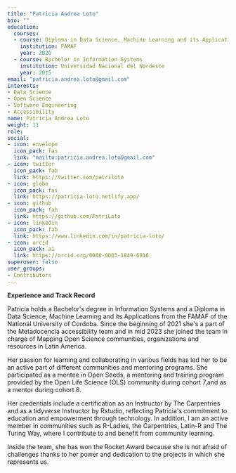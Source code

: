```yaml
---
title: "Patricia Andrea Loto"
bio: ""
education:
  courses:
  - course: Diploma in Data Science, Machine Learning and its Applications.
    institution: FAMAF 
    year: 2020
  - course: Bachelor in Information Systems
    institution: Universidad Nacional del Nordeste 
    year: 2015
email: "patricia.andrea.loto@gmail.com"
interests:
- Data Science
- Open Science
- Software Engineering
- Accessibility
name: Patricia Andrea Loto
weight: 11
role:
social:
- icon: envelope
  icon_pack: fas
  link: "mailto:patricia.andrea.loto@gmail.com"
- icon: twitter
  icon_pack: fab
  link: https://twitter.com/patriloto
- icon: globe
  icon_pack: fas
  link: https://patricia-loto.netlify.app/
- icon: github
  icon_pack: fab
  link: https://github.com/PatriLoto
- icon: linkedin
  icon_pack: fab
  link: https://www.linkedin.com/in/patricia-loto/
- icon: orcid
  icon_pack: ai
  link: https://orcid.org/0000-0003-1849-6916
superuser: false
user_groups:
- Contributors
---
```


**Experience and Track Record**

Patricia holds a Bachelor's degree in Information Systems and a Diploma in Data Science, Machine Learning and its Applications from the FAMAF of the National University of Cordoba. Since the beginning of 2021 she's a part of the Metadocencia accessibility team and in mid 2023 she joined the team in charge of Mapping Open Science communities, organizations and resources in Latin America. 

Her passion for learning and collaborating in various fields has led her to be an active part of different communities and mentoring programs. She participated as a mentee in Open Seeds, a mentoring and training program provided by the Open Life Science (OLS) community during cohort 7,and as a mentor during cohort 8. 

Her credentials include a certification as an Instructor by The Carpentries and as a tidyverse Instructor by Rstudio, reflecting Patricia's commitment to education and empowerment through technology. In addition, I am an active member in communities such as R-Ladies, the Carpentries, Latin-R and The Turing Way, where I contribute to and benefit from community learning.

Inside the team, she has won the Rocket Award because she is not afraid of challenges thanks to her power and dedication to the projects in which she represents us.

